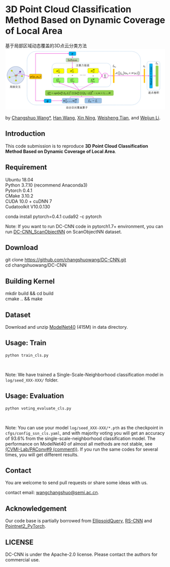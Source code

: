 # 3D Point Cloud Classification Method Based on Dynamic Coverage of Local Area
基于局部区域动态覆盖的3D点云分类方法
<img src="./figure/DC-Conv.jpg" width="900"/>

by [Changshuo Wang*](https://www.changshuowang.site/about/), [Han Wang](), [Xin Ning](), [Weisheng Tian](), and [Weijun Li]().

## Introduction
This code submission is to reproduce **3D Point Cloud Classification Method Based on Dynamic Coverage of Local Area**.<br>

Requirement
----------------------
Ubuntu 18.04<br>
Python 3.7.10 (recommend Anaconda3)<br>
Pytorch 0.4.1<br>
CMake 3.10.2<br>
CUDA 10.0 + cuDNN 7<br>
Cudatoolkit V10.0.130<br>

conda install pytorch=0.4.1 cuda92 -c pytorch

Note: If you want to run DC-CNN code in pytorch1.7+ environment, you can run [DC-CNN_ScanObjectNN](https://github.com/changshuowang/DC-CNN_ScanObjectNN) on ScanObjectNN dataset.

Download
--------
git clone https://github.com/changshuowang/DC-CNN.git<br>
cd changshuowang/DC-CNN<br>

Building Kernel
---------------
mkdir build && cd build<br>
cmake .. && make<br>

Dataset
-------
Download and unzip [ModelNet40](https://shapenet.cs.stanford.edu/media/modelnet40_ply_hdf5_2048.zip) (415M) in data directory. 
<br>


Usage: Train
------------
```
python train_cls.py
```
<br>

Note: We have trained a Single-Scale-Neighborhood classification model in ```log/seed_XXX-XXX/``` folder. <br>

Usage: Evaluation
-----------------
```
python voting_evaluate_cls.py
```
<br>

Note: You can use your model ```log/seed_XXX-XXX/*.pth``` as the checkpoint in ```cfgs/config_ssn_cls.yaml```, and with majority voting you will get an accuracy of 93.6% from the single-scale-neighborhood classification model. The performance on ModelNet40 of almost all methods are not stable, see [(CVMI-Lab/PAConv#9 (comment))](https://github.com/CVMI-Lab/PAConv/issues/9). If you run the same codes for several times, you will get different results.  <br>



## Contact

You are welcome to send pull requests or share some ideas with us. 

contact email: [wangchangshuo@semi.ac.cn](wangchangshuo@semi.ac.cn).

## Acknowledgement

Our code base is partially borrowed from [EllipsoidQuery](https://github.com/VimsLab/EllipsoidQuery), [RS-CNN](https://github.com/Yochengliu/Relation-Shape-CNN/) and [Pointnet2_PyTorch](https://github.com/erikwijmans/Pointnet2_PyTorch).

## LICENSE
DC-CNN is under the Apache-2.0 license. 
Please contact the authors for commercial use.

